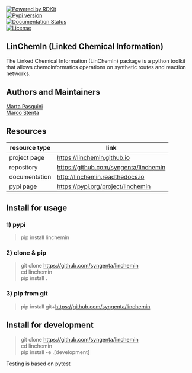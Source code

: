 
[![Powered by RDKit](https://img.shields.io/badge/Powered%20by-RDKit-3838ff.svg?logo=data:image/png;base64,iVBORw0KGgoAAAANSUhEUgAAABAAAAAQBAMAAADt3eJSAAAABGdBTUEAALGPC/xhBQAAACBjSFJNAAB6JgAAgIQAAPoAAACA6AAAdTAAAOpgAAA6mAAAF3CculE8AAAAFVBMVEXc3NwUFP8UPP9kZP+MjP+0tP////9ZXZotAAAAAXRSTlMAQObYZgAAAAFiS0dEBmFmuH0AAAAHdElNRQfmAwsPGi+MyC9RAAAAQElEQVQI12NgQABGQUEBMENISUkRLKBsbGwEEhIyBgJFsICLC0iIUdnExcUZwnANQWfApKCK4doRBsKtQFgKAQC5Ww1JEHSEkAAAACV0RVh0ZGF0ZTpjcmVhdGUAMjAyMi0wMy0xMVQxNToyNjo0NyswMDowMDzr2J4AAAAldEVYdGRhdGU6bW9kaWZ5ADIwMjItMDMtMTFUMTU6MjY6NDcrMDA6MDBNtmAiAAAAAElFTkSuQmCC)](https://www.rdkit.org/)  
[![Pypi version](https://img.shields.io/pypi/v/linchemin.svg)](https://pypi.python.org/pypi/linchemin)  
[![Documentation Status](https://readthedocs.org/projects/linchemin/badge/?version=latest)](https://linchemin.readthedocs.io/en/latest/?badge=latest)  
[![License](https://img.shields.io/badge/License-MIT-blue.svg)](https://opensource.org/licenses/MIT)  

## LinChemIn (Linked Chemical Information)  

The Linked Chemical Information (LinChemIn) package is a python toolkit that allows chemoinformatics operations on synthetic routes and reaction networks.  

## Authors and Maintainers
[Marta Pasquini](mailto:marta.pasquini@syngenta.com)  
[Marco Stenta](mailto:marco.stenta@syngenta.com)  

## Resources  
|resource type|link| 
|---|---|
|project page|https://linchemin.github.io|
|repository|https://github.com/syngenta/linchemin   |
|documentation|http://linchemin.readthedocs.io|
|pypi page|https://pypi.org/project/linchemin|

## Install for usage  
### 1) pypi  
>pip install linchemin  
> 
### 2) clone & pip   
>git clone https://github.com/syngenta/linchemin    
>cd linchemin    
>pip install .   

### 3) pip from git  
>pip install git+https://github.com/syngenta/linchemin

## Install for development  
>git clone https://github.com/syngenta/linchemin  
>cd linchemin  
>pip install -e .[development]    

Testing is based on pytest  
